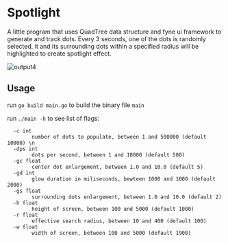 
# Spotlight

A little program that uses QuadTree data structure and fyne ui framework to generate and track dots.
Every 3 seconds, one of the dots is randomly selected, it and its surrounding dots within a specified radius will be highlighted to create spotlight effect.


![output4](https://user-images.githubusercontent.com/17134457/159099300-6a35b2ac-471d-4062-8ca1-64546f743181.gif)


## Usage

run `go build main.go` to build the binary file `main`
  
run `./main -h` to see list of flags:  
  
```
  -c int
        number of dots to populate, between 1 and 500000 (default 10000) \n
  -dps int
        dots per second, between 1 and 10000 (default 500)
  -gc float
        center dot enlargement, between 1.0 and 10.0 (default 5)
  -gd int
        glow duration in miliseconds, bewteen 1000 and 1000 (default 2000)
  -gs float
        surrounding dots enlargement, between 1.0 and 10.0 (default 2)
  -h float
        height of screen, between 100 and 5000 (default 1000)
  -r float
        effective search radius, between 10 and 400 (default 100)
  -w float
        width of screen, between 100 and 5000 (default 1900)
```
